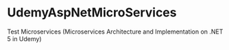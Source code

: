 # UdemyAspNetMicroServices

Test Microservices (Microservices Architecture and Implementation on .NET 5 in Udemy)
